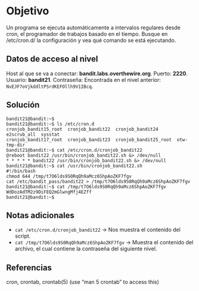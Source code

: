 
# Objetivo

Un programa se ejecuta automáticamente a intervalos regulares desde cron, el programador de trabajos basado en el tiempo. Busque en /etc/cron.d/ la configuración y vea qué comando se está ejecutando.
## Datos de acceso al nivel
Host al que se va a conectar: **bandit.labs.overthewire.org**.
Puerto: **2220**.
Usuario: **bandit21**.
Contraseña: Encontrada en el nivel anterior: `NvEJF7oVjkddltPSrdKEFOllh9V1IBcq`.

## Solución
```
bandit21@bandit:~$ 
bandit21@bandit:~$ ls /etc/cron.d
cronjob_bandit15_root  cronjob_bandit22  cronjob_bandit24       e2scrub_all  sysstat
cronjob_bandit17_root  cronjob_bandit23  cronjob_bandit25_root  otw-tmp-dir
bandit21@bandit:~$ cat /etc/cron.d/cronjob_bandit22
@reboot bandit22 /usr/bin/cronjob_bandit22.sh &> /dev/null
* * * * * bandit22 /usr/bin/cronjob_bandit22.sh &> /dev/null
bandit21@bandit:~$ cat /usr/bin/cronjob_bandit22.sh
#!/bin/bash
chmod 644 /tmp/t7O6lds9S0RqQh9aMcz6ShpAoZKF7fgv
cat /etc/bandit_pass/bandit22 > /tmp/t7O6lds9S0RqQh9aMcz6ShpAoZKF7fgv
bandit21@bandit:~$ cat /tmp/t7O6lds9S0RqQh9aMcz6ShpAoZKF7fgv
WdDozAdTM2z9DiFEQ2mGlwngMfj4EZff
bandit21@bandit:~$ 

```

## Notas adicionales

- `cat /etc/cron.d/cronjob_bandit22` -> Nos muestra el contenido del script. 
- `cat /tmp/t7O6lds9S0RqQh9aMcz6ShpAoZKF7fgv` -> Muestra el contenido del archivo, el cual contiene la contraseña del siguiente nivel.
## Referencias

cron, crontab, crontab(5) (use “man 5 crontab” to access this)